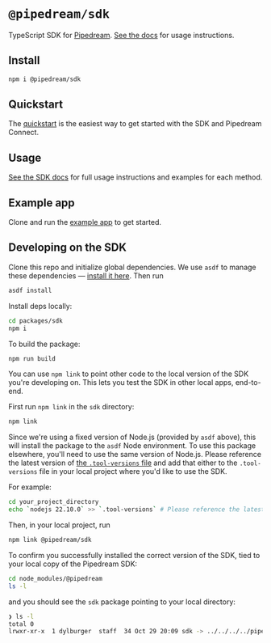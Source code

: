 # `@pipedream/sdk`

TypeScript SDK for [Pipedream](https://pipedream.com). [See the docs](https://pipedream.com/docs/connect) for usage instructions.

## Install

```bash
npm i @pipedream/sdk
```

## Quickstart

The [quickstart](https://pipedream.com/docs/connect/quickstart) is the easiest way to get started with the SDK and Pipedream Connect.

## Usage

[See the SDK docs](https://pipedream.com/docs/connect) for full usage instructions and examples for each method.

## Example app

Clone and run the [example app](https://github.com/PipedreamHQ/pipedream-connect-examples/) to get started.

## Developing on the SDK

Clone this repo and initialize global dependencies. We use `asdf` to manage these dependencies — [install it here](https://asdf-vm.com/). Then run

```bash
asdf install
```

Install deps locally:

```bash
cd packages/sdk
npm i
```

To build the package:

```bash
npm run build
```

You can use `npm link` to point other code to the local version of the SDK you're developing on. This lets you test the SDK in other local apps, end-to-end.

First run `npm link` in the `sdk` directory:

```bash
npm link
```

Since we're using a fixed version of Node.js (provided by `asdf` above), this will install the package to the `asdf` Node environment. To use this package elsewhere, you'll need to use the same version of Node.js. Please reference the latest version of [the `.tool-versions` file](https://github.com/PipedreamHQ/pipedream/blob/master/.tool-versions) and add that either to the `.tool-versions` file in your local project where you'd like to use the SDK.

For example:

```bash
cd your_project_directory
echo `nodejs 22.10.0` >> `.tool-versions` # Please reference the latest version being used in the Pipedream public repo
```

Then, in your local project, run

```bash
npm link @pipedream/sdk
```

To confirm you successfully installed the correct version of the SDK, tied to your local copy of the Pipedream SDK:

```bash
cd node_modules/@pipedream
ls -l
```

and you should see the `sdk` package pointing to your local directory:

```bash
❯ ls -l
total 0
lrwxr-xr-x  1 dylburger  staff  34 Oct 29 20:09 sdk -> ../../../../pipedream/packages/sdk
```
